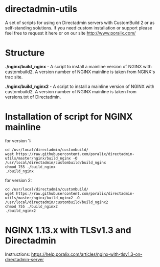 # directadmin-utils

A set of scripts for using on Directadmin servers with CustomBuild 2 or as self-standing solutions. 
If you need custom installation or support please feel free to request it here or on our site http://www.poralix.com/

# Structure

**./nginx/build_nginx** - A script to install a mainline version of NGINX with custombuild2. 
A version number of NGINX mainline is taken from NGINX's trac site.

**./nginx/build_nginx2** - A script to install a mainline version of NGINX with custombuild2. 
A version number of NGINX mainline is taken from versions.txt of Directadmin.

# Installation of script for NGINX mainline

for version 1:

```
cd /usr/local/directadmin/custombuild/
wget https://raw.githubusercontent.com/poralix/directadmin-utils/master/nginx/build_nginx -O /usr/local/directadmin/custombuild/build_nginx
chmod 755 ./build_nginx
./build_nginx
```

for version 2:

```
cd /usr/local/directadmin/custombuild/
wget https://raw.githubusercontent.com/poralix/directadmin-utils/master/nginx/build_nginx2 -O /usr/local/directadmin/custombuild/build_nginx2
chmod 755 ./build_nginx2
./build_nginx2
```

# NGINX 1.13.x with TLSv1.3 and Directadmin

Instructions: https://help.poralix.com/articles/nginx-with-tlsv1.3-on-directadmin-server
